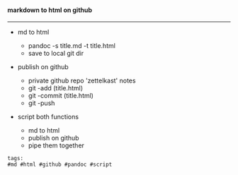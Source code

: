 #### markdown to html on github
---

* md to html
    * pandoc -s title.md -t title.html
    * save to local git dir

* publish on github
    * private github repo 'zettelkast' notes
    * git -add (title.html)
    * git -commit (title.html)
    * git -push

* script both functions
    * md to html
    * publish on github
    * pipe them together

```
tags:
#md #html #github #pandoc #script
